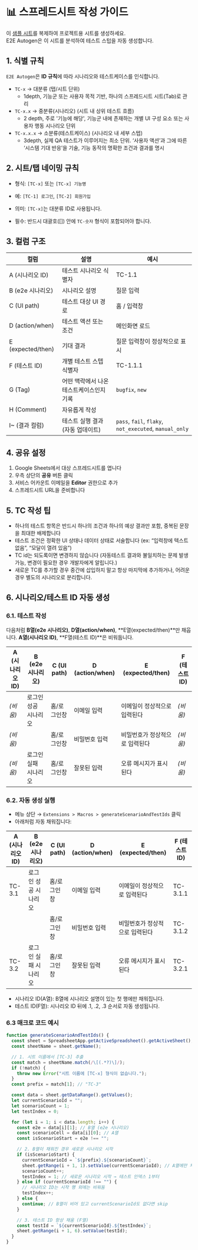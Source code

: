 # 📊 스프레드시트 작성 가이드

이 [샘플 시트](https://docs.google.com/spreadsheets/d/1W4oepZu7iDqJLNFW4s5GaRTykOlymv1go9LFZU-YbtQ/edit?gid=0#gid=0)를 복제하여 프로젝트용 시트를 생성하세요.   
E2E Autogen은 이 시트를 분석하여 테스트 스텁을 자동 생성합니다. 

## 1. 식별 규칙
`E2E Autogen`은 **ID 규칙**에 따라 시나리오와 테스트케이스를 인식합니다.

- `TC-x` → 대분류 (탭/시트 단위)
  - 1depth, 기능군 또는 사용자 목적 기반, 하나의 스프레드시트 시트(Tab)로 관리
- `TC-x.x` → 중분류(시나리오) (시트 내 상위 테스트 흐름)
  - 2 depth, 주로 '기능에 해당', 기능군 내에 존재하는 개별 UI 구성 요소 또는 사용자 행동 시나리오 단위
- `TC-x.x.x` → 소분류(테스트케이스) (시나리오 내 세부 스텝)
  - 3depth, 실제 QA 테스트가 이루어지는 최소 단위. ‘사용자 액션’과 그에 따른 ‘시스템 기대 반응’을 기술, 기능 동작의 명확한 조건과 결과를 명시


## 2. 시트/탭 네이밍 규칙

- 형식: `[TC-x]` 또는 `[TC-x] 기능명`
- 예: `[TC-1] 로그인`, `[TC-2] 회원가입`

- 의미: `[TC-x]`는 대분류 ID로 사용됩니다.
- 필수: 반드시 대괄호([]) 안에 `TC-숫자` 형식이 포함되어야 합니다.


## 3. 컬럼 구조

| 컬럼              | 설명                                     | 예시                                                   |
| ----------------- | ---------------------------------------- | ------------------------------------------------------ |
| A (시나리오 ID)   | 테스트 시나리오 식별자                   | TC-1.1                                                 |
| B (e2e 시나리오)  | 시나리오 설명                            | 질문 입력                                              |
| C (UI path)       | 테스트 대상 UI 경로                      | 홈 / 입력창                                            |
| D (action/when)   | 테스트 액션 또는 조건                    | 메인화면 로드                                          |
| E (expected/then) | 기대 결과                                | 질문 입력창이 정상적으로 표시                          |
| F (테스트 ID)     | 개별 테스트 스텝 식별자                  | TC-1.1.1                                               |
| G (Tag)           | 어떤 맥락에서 나온 테스트케이스인지 기록 | `bugfix`, `new`                                        |
| H (Comment)       | 자유롭게 작성                            |                                                        |
| I~ (결과 컬럼)    | 테스트 실행 결과 (자동 업데이트)         | `pass`, `fail`, `flaky`, `not_executed`, `manual_only` |

## 4. 공유 설정
1. Google Sheets에서 대상 스프레드시트를 엽니다
2. 우측 상단의 **공유** 버튼 클릭
3. 서비스 어카운트 이메일을 **Editor** 권한으로 추가
4. 스프레드시트 URL을 준비합니다 

## 5. TC 작성 팁
- 하나의 테스트 항목은 반드시 하나의 조건과 하나의 예상 결과만 포함, 중복된 문장을 최대한 배제합니다 
- 테스트 조건은 정확한 UI 상태나 데이터 상태로 서술합니다 (ex: “입력창에 텍스트 없음”, “모달이 열려 있음”) 
- TC id는 되도록이면 변경하지 않습니다 (자동테스트 결과와 불일치하는 문제 발생 가능, 변경이 필요한 경우 개발자에게 알립니다.) 
- 새로운 TC를 추가할 경우 중간에 삽입하지 말고 항상 마지막에 추가하거나, 어려운 경우 별도의 시나리오로 분리합니다.

## 6. 시나리오/테스트 ID 자동 생성

### 6.1. 테스트 작성
다음처럼 **B열(e2e 시나리오)**, **D열(action/when)**, **E열(expected/then)**만 채웁니다.
**A열(시나리오 ID)**, **F열(테스트 ID)**은 비워둡니다.

| A (시나리오 ID) | B (e2e 시나리오) | C (UI path) | D (action/when) | E (expected/then) | F (테스트 ID) |
| ----------- | ------------ | ----------- | --------------- | ----------------- | ---------- |
| *(비움)*      | 로그인 성공 시나리오  | 홈/로그인창      | 이메일 입력          | 이메일이 정상적으로 입력된다   | *(비움)*     |
| *(비움)*      |              | 홈/로그인창      | 비밀번호 입력         | 비밀번호가 정상적으로 입력된다  | *(비움)*     |
| *(비움)*      | 로그인 실패 시나리오  | 홈/로그인창      | 잘못된 입력          | 오류 메시지가 표시된다      | *(비움)*     |


### 6.2. 자동 생성 실행

- 메뉴 상단 → `Extensions > Macros > generateScenarioAndTestIds` 클릭
- 아래처럼 자동 채워집니다:

| A (시나리오 ID) | B (e2e 시나리오) | C (UI path) | D (action/when) | E (expected/then) | F (테스트 ID) |
| ----------- | ------------ | ----------- | --------------- | ----------------- | ---------- |
| TC-3.1      | 로그인 성공 시나리오  | 홈/로그인창      | 이메일 입력          | 이메일이 정상적으로 입력된다   | TC-3.1.1   |
|             |              | 홈/로그인창      | 비밀번호 입력         | 비밀번호가 정상적으로 입력된다  | TC-3.1.2   |
| TC-3.2      | 로그인 실패 시나리오  | 홈/로그인창      | 잘못된 입력          | 오류 메시지가 표시된다      | TC-3.2.1   |

- 시나리오 ID(A열): B열에 시나리오 설명이 있는 첫 행에만 채워집니다.
- 테스트 ID(F열): 시나리오 ID 뒤에 .1, .2, .3 순서로 자동 생성됩니다.

### 6.3 매크로 코드 예시
```ts
function generateScenarioAndTestIds() {
  const sheet = SpreadsheetApp.getActiveSpreadsheet().getActiveSheet();
  const sheetName = sheet.getName();

  // 1. 시트 이름에서 [TC-3] 추출
  const match = sheetName.match(/\[(.*?)\]/);
  if (!match) {
    throw new Error("시트 이름에 [TC-x] 형식이 없습니다.");
  }
  const prefix = match[1]; // "TC-3"

  const data = sheet.getDataRange().getValues();
  let currentScenarioId = "";
  let scenarioCount = 1;
  let testIndex = 0;

  for (let i = 1; i < data.length; i++) {
    const e2e = data[i][1]; // B열 (e2e 시나리오)
    const scenarioCell = data[i][0]; // A열
    const isScenarioStart = e2e !== "";

    // 2. B열이 채워진 경우 새로운 시나리오 시작
    if (isScenarioStart) {
      currentScenarioId = `${prefix}.${scenarioCount}`;
      sheet.getRange(i + 1, 1).setValue(currentScenarioId); // A열에만 채움
      scenarioCount++;
      testIndex = 1; // 새로운 시나리오 시작 → 테스트 인덱스 1부터
    } else if (currentScenarioId !== "") {
      // 시나리오 ID는 시작 행 외에는 비워둠
      testIndex++;
    } else {
      continue; // B열이 비어 있고 currentScenarioId도 없다면 skip
    }

    // 3. 테스트 ID 항상 채움 (F열)
    const testId = `${currentScenarioId}.${testIndex}`;
    sheet.getRange(i + 1, 6).setValue(testId);
  }
}
```